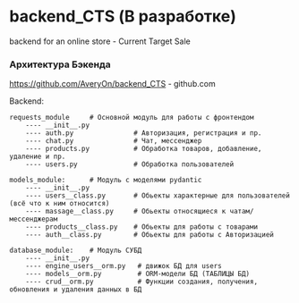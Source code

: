 # backend_CTS (В разработке)
backend for an online store - Current Target Sale

### Архитектура Бэкенда

https://github.com/AveryOn/backend_CTS  -  github.com

Backend:

    requests_module     # Основной модуль для работы с фронтендом
        ---- __init__.py
        ---- auth.py               # Авторизация, регистрация и пр.
        ---- chat.py               # Чат, мессенджер
        ---- products.py           # Обработка товаров, добавление, удаление и пр.
        ---- users.py              # Обработка пользователей

    models_module:      # Модуль с моделями pydantic
        ---- __init__.py
        ---- users__class.py       # Обьекты характерные для пользователей (всё что к ним относится)
        ---- massage__class.py     # Обьекты относящиеся к чатам/мессенджерам
        ---- products__class.py    # Обьекты для работы с товарами
        ---- auth__class.py        # Обьекты для работы с Авторизацией

    database_module:    # Модуль СУБД
        ---- __init__.py    
        ---- engine_users__orm.py   # движок БД для users
        ---- models__orm.py         # ORM-модели БД (ТАБЛИЦЫ БД)
        ---- crud__orm.py           # Функции создания, получения, обновления и удаления данных в БД

